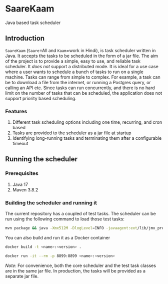 # SaareKaam
Java based task scheduler 

## Introduction
`SaareKaam` (`Saare`=All and `Kaam`=work in Hindi), is task scheduler written in Java. It accepts the tasks to be 
scheduled in the form of a jar file. The aim of the project is to provide a simple, easy to use, and reliable task
scheduler. It _does not_ support a distributed mode. It is ideal for a use case where a user wants to schedule a bunch 
of tasks to run on a single machine. Tasks can range from simple to complex. For example, a task can be to download a
file from the internet, or running a Postgres query, or calling an API etc. Since tasks can run concurrently, and there
is no hard limit on the number of tasks that can be scheduled, the application does not support priority based
scheduling.

### Features
1. Different task scheduling options including one time, recurring, and cron based
2. Tasks are provided to the scheduler as a jar file at startup
3. Identifying long-running tasks and terminating them after a configurable timeout

## Running the scheduler
### Prerequisites
1. Java 17
2. Maven 3.8.2

### Building the scheduler and running it
The current repository has a coupled of test tasks. The scheduler can be run using the following command to load those test
tasks:
```bash
mvn package && java -Xmx512M -DlogLevel=INFO -javaagent:ext/lib/jmx_prometheus_javaagent-0.20.0.jar=8899:ext/lib/prometheus_jmx_config.yml -jar target/saarekaam-1.0-SNAPSHOT-jar-with-dependencies.jar target/saarekaam-1.0-SNAPSHOT-jar-with-dependencies.jar 
```

You can also build and run it as a Docker container
```bash
docker build -t <name>:<version> .
```

```bash
docker run -it --rm -p 8899:8899 <name>:<version>
```

_Note_: For convenience, both the core scheduler and the test task classes are in the same jar file. In production, the 
tasks will be provided as a separate jar file.

